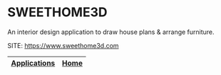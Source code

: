 # SWEETHOME3D

 An interior design application to draw house plans & arrange furniture.

 SITE: https://www.sweethome3d.com

 | [Applications](https://portable-linux-apps.github.io/apps.html) | [Home](https://portable-linux-apps.github.io)
 | --- | --- |
